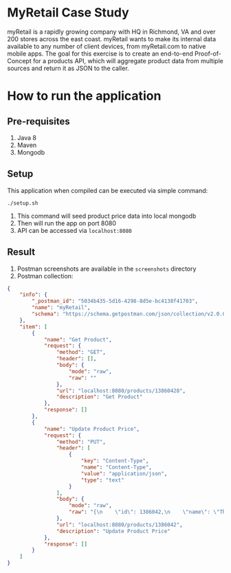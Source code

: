 # MyRetail Case Study
myRetail is a rapidly growing company with HQ in Richmond, VA and over 200 stores across the east coast. myRetail wants to make its internal data available to any number of client devices, from myRetail.com to native mobile apps.
The goal for this exercise is to create an end-to-end Proof-of-Concept for a products API, which will aggregate product data from multiple sources and return it as JSON to the caller.

# How to run the application

## Pre-requisites
1. Java 8
2. Maven
3. Mongodb

## Setup
This application when compiled can be executed via simple command:
```
./setup.sh
```

1. This command will seed product price data into local mongodb
2. Then will run the app on port 8080
3. API can be accessed via `localhost:8080`

## Result
1. Postman screenshots are available in the `screenshots` directory
2. Postman collection:
```json
{
	"info": {
		"_postman_id": "5034b435-5d16-4298-8d5e-bc4138f41703",
		"name": "myRetail",
		"schema": "https://schema.getpostman.com/json/collection/v2.0.0/collection.json"
	},
	"item": [
		{
			"name": "Get Product",
			"request": {
				"method": "GET",
				"header": [],
				"body": {
					"mode": "raw",
					"raw": ""
				},
				"url": "localhost:8080/products/13860428",
				"description": "Get Product"
			},
			"response": []
		},
		{
			"name": "Update Product Price",
			"request": {
				"method": "PUT",
				"header": [
					{
						"key": "Content-Type",
						"name": "Content-Type",
						"value": "application/json",
						"type": "text"
					}
				],
				"body": {
					"mode": "raw",
					"raw": "{\n    \"id\": 1386042,\n    \"name\": \"The Big Lebowski (Blu-ray)\",\n    \"current_price\": {\n        \"value\": \"18.66\",\n        \"currency_code\": \"USD\"\n    }\n}"
				},
				"url": "localhost:8080/products/1386042",
				"description": "Update Product Price"
			},
			"response": []
		}
	]
}
```